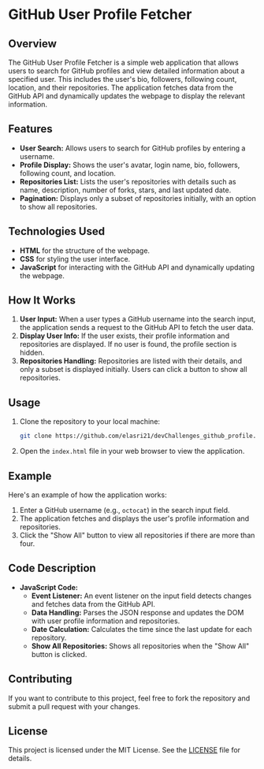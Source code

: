 # GitHub User Profile Fetcher

## Overview

The GitHub User Profile Fetcher is a simple web application that allows users to search for GitHub profiles and view detailed information about a specified user. This includes the user's bio, followers, following count, location, and their repositories. The application fetches data from the GitHub API and dynamically updates the webpage to display the relevant information.

## Features

- **User Search:** Allows users to search for GitHub profiles by entering a username.
- **Profile Display:** Shows the user's avatar, login name, bio, followers, following count, and location.
- **Repositories List:** Lists the user's repositories with details such as name, description, number of forks, stars, and last updated date.
- **Pagination:** Displays only a subset of repositories initially, with an option to show all repositories.

## Technologies Used

- **HTML** for the structure of the webpage.
- **CSS** for styling the user interface.
- **JavaScript** for interacting with the GitHub API and dynamically updating the webpage.

## How It Works

1. **User Input:** When a user types a GitHub username into the search input, the application sends a request to the GitHub API to fetch the user data.
2. **Display User Info:** If the user exists, their profile information and repositories are displayed. If no user is found, the profile section is hidden.
3. **Repositories Handling:** Repositories are listed with their details, and only a subset is displayed initially. Users can click a button to show all repositories.

## Usage

1. Clone the repository to your local machine:
   ```bash
   git clone https://github.com/elasri21/devChallenges_github_profile.git
   ```
2. Open the `index.html` file in your web browser to view the application.

## Example

Here's an example of how the application works:

1. Enter a GitHub username (e.g., `octocat`) in the search input field.
2. The application fetches and displays the user's profile information and repositories.
3. Click the "Show All" button to view all repositories if there are more than four.

## Code Description

- **JavaScript Code:**
  - **Event Listener:** An event listener on the input field detects changes and fetches data from the GitHub API.
  - **Data Handling:** Parses the JSON response and updates the DOM with user profile information and repositories.
  - **Date Calculation:** Calculates the time since the last update for each repository.
  - **Show All Repositories:** Shows all repositories when the "Show All" button is clicked.

## Contributing

If you want to contribute to this project, feel free to fork the repository and submit a pull request with your changes.

## License

This project is licensed under the MIT License. See the [LICENSE](LICENSE) file for details.

